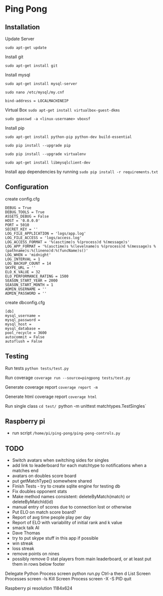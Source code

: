 # Ping Pong

## Installation

Update Server

`sudo apt-get update`

Install git

`sudo apt-get install git`

Install mysql

`sudo apt-get install mysql-server`

`sudo nano /etc/mysql/my.cnf`

```bind-address = LOCALMACHINEIP```


Virtual Box
`sudo apt-get install virtualbox-guest-dkms`

`sudo gpasswd -a <linux-username> vboxsf`

Install pip

`sudo apt-get install python-pip python-dev build-essential`

`sudo pip install --upgrade pip`

`sudo pip install --upgrade virtualenv`

`sudo apt-get install libmysqlclient-dev`

Install app dependencies by running `sudo pip install -r requirements.txt`

## Configuration

create config.cfg
```
DEBUG = True
DEBUG_TOOLS = True
ASSETS_DEBUG = False
HOST = '0.0.0.0'
PORT = 5010
SECRET_KEY = ''
LOG_FILE_APPLICATION = 'logs/app.log'
LOG_FILE_ACCESS = 'logs/access.log'
LOG_ACCESS_FORMAT = '%(asctime)s %(process)d %(message)s'
LOG_APP_FORMAT = '%(asctime)s %(levelname)s %(process)d %(message)s %(pathname)s:%(lineno)d:%(funcName)s()'
LOG_WHEN = 'midnight'
LOG_INTERVAL = 1
LOG_BACKUP_COUNT = 14
SKYPE_URL = ''
ELO_K_VALUE = 32
ELO_PERFORMANCE_RATING = 1500
SEASON_START_YEAR = 2000
SEASON_START_MONTH = 1
ADMIN_USERNAME = ''
ADMIN_PASSWORD = ''
```

create dbconfig.cfg

```
[db]
mysql_username =
mysql_password =
mysql_host =
mysql_database =
pool_recycle = 3600
autocommit = False
autoflush = False
```

## Testing

Run tests
`python tests/test.py`

Run coverage
`coverage run --source=pingpong tests/test.py`

Generate coverage report
`coverage report -m`

Generate html coverage report
`coverage html`

Run single class
`cd test/
`python -m unittest matchtypes.TestSingles`


## Raspberry pi

* run script `/home/pi/ping-pong/ping-pong-controls.py`

## TODO

* Switch avatars when switching sides for singles
* add link to leaderboard for each matchtype to notifications when a matches end
* avatars on doubles score board
* put getMatchType() somewhere shared
* Finish Tests - try to create sqlite engine for testing db
* Fix doubles opponent stats
* Make method names consistent: deleteByMatch(match) or deleteByMatchId(id)
* manual entry of scores due to connection lost or otherwise
* Put ELO on match score board?
* Report of avg time people play per day
* Report of ELO with variability of initial rank and k value
* smack talk AI
* Dave Thomas
* try to put skype stuff in this app if possible
* win streak
* loss streak
* remove points on nines
* possibly remove 0 stat players from main leaderboard, or at least put them in rows below footer


Delegate Python Process
	screen python run.py
	Ctrl-a then d
List Screen Processes
	screen -ls
Kill Screen Process
	screen -X -S PID quit

Raspberry pi resolution
1184x624
